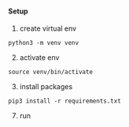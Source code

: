#### Setup

1.  create virtual env

`python3 -m venv venv`

2. activate env

`source venv/bin/activate`

3. install packages

`pip3 install -r requirements.txt`

7. run
